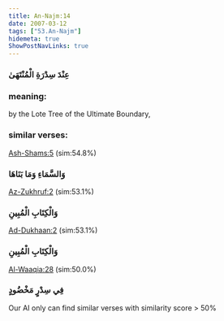 ```yaml
---
title: An-Najm:14
date: 2007-03-12
tags: ["53.An-Najm"]
hidemeta: true 
ShowPostNavLinks: true 
---
```

### عِنْدَ سِدْرَةِ الْمُنْتَهَىٰ
### meaning: 
by the Lote Tree of the Ultimate Boundary,
### similar verses: 

[Ash-Shams:5](/91/5) (sim:54.8%)

### وَالسَّمَاءِ وَمَا بَنَاهَا

[Az-Zukhruf:2](/43/2) (sim:53.1%)

### وَالْكِتَابِ الْمُبِينِ

[Ad-Dukhaan:2](/44/2) (sim:53.1%)

### وَالْكِتَابِ الْمُبِينِ

[Al-Waaqia:28](/56/28) (sim:50.0%)

### فِي سِدْرٍ مَخْضُودٍ

Our AI only can find similar verses with similarity score > 50% 
